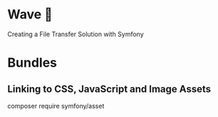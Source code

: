# Wave :whale2:
Creating a File Transfer Solution with Symfony

# Bundles
## Linking to CSS, JavaScript and Image Assets
composer require symfony/asset
